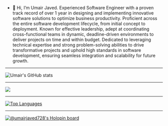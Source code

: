 - 👋 Hi, I’m Umair Javed. Experienced Software Engineer with a proven track record of over 1 year in designing and implementing innovative software solutions to optimize business productivity. Proficient across the entire software development lifecycle, from initial concept to deployment. Known for effective leadership, adept at coordinating cross-functional teams in dynamic, deadline-driven environments to deliver projects on time and within budget. Dedicated to leveraging technical expertise and strong problem-solving abilities to drive transformative projects and uphold high standards in software development, ensuring seamless integration and scalability for future growth.
  
---

![Umair's GitHub stats](https://github-readme-stats-git-master-umair-javeds-projects.vercel.app/api?username=UmairJaved728&show_icons=true&theme=transparent&&show=prs_merged,prs_merged_percentage&rank_icon=percentile&include_all_commits=true)

---

<a href="#"><img src="https://github-readme-streak-stats.herokuapp.com/?user=UmairJaved728&stroke=ffffff&background=1c1917&ring=0891b2&fire=0891b2&currStreakNum=ffffff&currStreakLabel=0891b2&sideNums=ffffff&sideLabels=ffffff&dates=ffffff&hide_border=true" /></a>


---

[![Top Languages](https://github-readme-stats-git-master-umair-javeds-projects.vercel.app/api/top-langs/?username=UmairJaved728&layout=donut)](https://github.com/anuraghazra/github-readme-stats)

---
 
[![@umairjaved728's Holopin board](https://holopin.me/umairjaved728)](https://holopin.io/@umairjaved728)

<!---
UmairJaved728/UmairJaved728 is a ✨ special ✨ repository because its `README.md` (this file) appears on your GitHub profile.
You can click the Preview link to take a look at your changes.
--->

